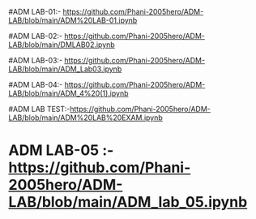 #ADM LAB-01:- https://github.com/Phani-2005hero/ADM-LAB/blob/main/ADM%20LAB-01.ipynb

#ADM LAB-02:- https://github.com/Phani-2005hero/ADM-LAB/blob/main/DMLAB02.ipynb
 
#ADM LAB-03:- https://github.com/Phani-2005hero/ADM-LAB/blob/main/ADM_Lab03.ipynb

#ADM LAB-04:- https://github.com/Phani-2005hero/ADM-LAB/blob/main/ADM_4%20(1).ipynb

#ADM LAB TEST:-https://github.com/Phani-2005hero/ADM-LAB/blob/main/ADM%20LAB%20EXAM.ipynb

# ADM LAB-05 :- https://github.com/Phani-2005hero/ADM-LAB/blob/main/ADM_lab_05.ipynb

